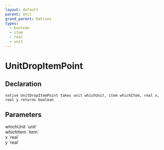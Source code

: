 ```yaml
---
layout: default
parent: Unit
grand_parent: Natives
types:
  - boolean
  - item
  - real
  - unit
---
```


# UnitDropItemPoint

## Declaration

```
native UnitDropItemPoint takes unit whichUnit, item whichItem, real x, real y returns boolean
```

## Parameters
<dl>
  <dt>whichUnit `unit`</dt>
  <dd></dd>

  <dt>whichItem `item`</dt>
  <dd></dd>

  <dt>x `real`</dt>
  <dd></dd>

  <dt>y `real`</dt>
  <dd></dd>
</dl>